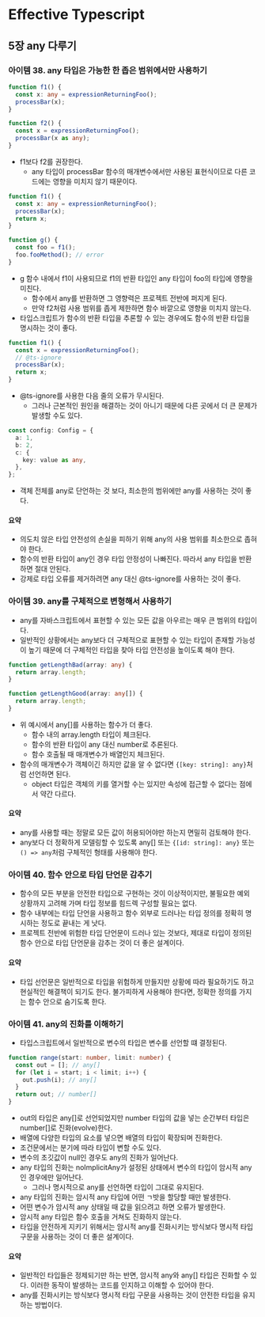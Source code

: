 # Effective Typescript

## 5장 any 다루기

### 아이템 38. any 타입은 가능한 한 좁은 범위에서만 사용하기

```typescript
function f1() {
  const x: any = expressionReturningFoo();
  processBar(x);
}

function f2() {
  const x = expressionReturningFoo();
  processBar(x as any);
}
```

- f1보다 f2를 권장한다.
  - any 타입이 processBar 함수의 매개변수에서만 사용된 표현식이므로 다른 코드에는 영향을 미치지 않기 때문이다.

```typescript
function f1() {
  const x: any = expressionReturningFoo();
  processBar(x);
  return x;
}

function g() {
  const foo = f1();
  foo.fooMethod(); // error
}
```

- g 함수 내에서 f1이 사용되므로 f1의 반환 타입인 any 타입이 foo의 타입에 영향을 미친다.
  - 함수에서 any를 반환하면 그 영향력은 프로젝트 전반에 퍼지게 된다.
  - 만약 f2처럼 사용 범위를 좁게 제한하면 함수 바깥으로 영향을 미치지 않는다.
- 타입스크립트가 함수의 반환 타입을 추론할 수 있는 경우에도 함수의 반환 타입을 명시하는 것이 좋다.

```typescript
function f1() {
  const x = expressionReturningFoo();
  // @ts-ignore
  processBar(x);
  return x;
}
```

- @ts-ignore를 사용한 다음 줄의 오류가 무시된다.
  - 그러나 근본적인 원인을 해결하는 것이 아니기 때문에 다른 곳에서 더 큰 문제가 발생할 수도 있다.

```typescript
const config: Config = {
  a: 1,
  b: 2,
  c: {
    key: value as any,
  },
};
```

- 객체 전체를 any로 단언하는 것 보다, 최소한의 범위에만 any를 사용하는 것이 좋다.

#### 요약

- 의도치 않은 타입 안전성의 손실을 피하기 위해 any의 사용 범위를 최소한으로 좁혀야 한다.
- 함수의 반환 타입이 any인 경우 타입 안정성이 나빠진다. 따라서 any 타입을 반환하면 절대 안된다.
- 강제로 타입 오류를 제거하려면 any 대신 @ts-ignore를 사용하는 것이 좋다.

### 아이템 39. any를 구체적으로 변형해서 사용하기

- any를 자바스크립트에서 표현할 수 있는 모든 값을 아우르는 매우 큰 범위의 타입이다.
- 일반적인 상황에서는 any보다 더 구체적으로 표현할 수 있는 타입이 존재할 가능성이 높기 때문에 더 구체적인 타입을 찾아 타입 안전성을 높이도록 해야 한다.

```typescript
function getLengthBad(array: any) {
  return array.length;
}

function getLengthGood(array: any[]) {
  return array.length;
}
```

- 위 예시에서 any[]를 사용하는 함수가 더 좋다.
  - 함수 내의 array.length 타입이 체크된다.
  - 함수의 반환 타입이 any 대신 number로 추론된다.
  - 함수 호출될 때 매개변수가 배열인지 체크된다.
- 함수의 매개변수가 객체이긴 하지만 값을 알 수 없다면 `{[key: string]: any}`처럼 선언하면 된다.
  - object 타입은 객체의 키를 열거할 수는 있지만 속성에 접근할 수 없다는 점에서 약간 다르다.

#### 요약

- any를 사용할 때는 정말로 모든 값이 허용되어야만 하는지 면밀히 검토해야 한다.
- any보다 더 정확하게 모델링할 수 있도록 any[] 또는 `{[id: string]: any}` 또는 `() => any`처럼 구체적인 형태를 사용해야 한다.

### 아이템 40. 함수 안으로 타입 단언문 감추기

- 함수의 모든 부분을 안전한 타입으로 구현하는 것이 이상적이지만, 불필요한 예외 상황까지 고려해 가며 타입 정보를 힘드렉 구성할 필요는 없다.
- 함수 내부에는 타입 단언을 사용하고 함수 외부로 드러나는 타입 정의를 정확히 명시하는 정도로 끝내는 게 낫다.
- 프로젝트 전반에 위험한 타입 단언문이 드러나 있는 것보다, 제대로 타입이 정의된 함수 안으로 타입 단언문을 감추는 것이 더 좋은 설계이다.

#### 요약

- 타입 선언문은 일반적으로 타입을 위험하게 만들지만 상황에 따라 필요하기도 하고 현실적인 해결책이 되기도 한다. 불가피하게 사용해야 한다면, 정확한 정의를 가지는 함수 안으로 숨기도록 한다.

### 아이템 41. any의 진화를 이해하기

- 타입스크립트에서 일반적으로 변수의 타입은 변수를 선언할 떄 결정된다.

```typescript
function range(start: number, limit: number) {
  const out = []; // any[]
  for (let i = start; i < limit; i++) {
    out.push(i); // any[]
  }
  return out; // number[]
}
```

- out의 타입은 any[]로 선언되었지만 number 타입의 값을 넣는 순간부터 타입은 number[]로 진화(evolve)한다.
- 배열에 다양한 타입의 요소를 넣으면 배열의 타입이 확장되며 진화한다.
- 조건문에서는 분기에 따라 타입이 변할 수도 있다.
- 변수의 초깃값이 null인 경우도 any의 진화가 일어난다.
- any 타입의 진화는 noImplicitAny가 설정된 상태에서 변수의 타입이 암시적 any인 경우에만 일어난다.
  - 그러나 명시적으로 any를 선언하면 타입이 그대로 유지된다.
- any 타입의 진화는 암시적 any 타입에 어떤 ㄱ밧을 할당할 때만 발생한다.
- 어떤 변수가 암시적 any 상태일 때 값을 읽으려고 하면 오류가 발생한다.
- 암시적 any 타입은 함수 호출을 거쳐도 진화하지 않는다.
- 타입을 안전하게 지키기 위해서는 암시적 any를 진화시키는 방식보다 명시적 타입 구문을 사용하는 것이 더 좋은 설계이다.

#### 요약

- 일반적인 타입들은 정제되기만 하는 반면, 암시적 any와 any[] 타입은 진화할 수 있다. 이러한 동작이 발생하는 코드를 인지하고 이해할 수 있어야 한다.
- any를 진화시키는 방식보다 명시적 타입 구문을 사용하는 것이 안전한 타입을 유지하는 방법이다.
